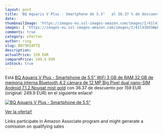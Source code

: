 ```yaml
---
layout: post
title: 'BQ Aquaris V Plus - Smartphone de 5.5"   al 36.37 % de descuento'
date: 
thumbnailImage: 'https://images-eu.ssl-images-amazon.com/images/I/41l43bOSWpL._SL200_.jpg'
images: [ 'https://images-eu.ssl-images-amazon.com/images/I/41l43bOSWpL._SL200_.jpg' ]
comments: true
category: ofertas
author: ring
slug: B075RS4FTQ
description:
actualPrice: 159 EUR
comparePrice: 249.9 EUR
inStock: true
---
```


Está [BQ Aquaris V Plus - Smartphone de 5.5"  WiFi  3 GB de RAM  32 GB de memoria interna  Bluetooth 4.2  cámara de 12 MP Big Pixel  dual nano-SIM  Android 7.1.2 Nougat   mist gold](https://www.amazon.es/dp/B075RS4FTQ/?tag=tolees-21) con 36.37 de descuento por 159 EUR (original: 249.9 EUR) en el siguiente enlace!

[![BQ Aquaris V Plus - Smartphone de 5.5"  ](https://images-eu.ssl-images-amazon.com/images/I/41l43bOSWpL._SL200_.jpg)](https://www.amazon.es/dp/B075RS4FTQ/?tag=tolees-21)

[Ver la oferta!!](https://www.amazon.es/dp/B075RS4FTQ/?tag=tolees-21)

Links participate in Amazon Associate program and might generate a comission on qualifying sales


